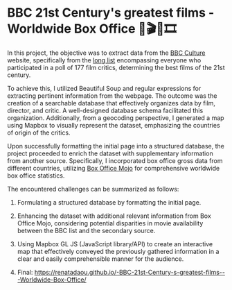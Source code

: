 # BBC 21st Century's greatest films - Worldwide Box Office 📣🎬🎥🎞
 In this project, the objective was to extract data from the [BBC Culture](http://www.bbc.com/culture/story/20160819-the-21st-centurys-100-greatest-films) website, specifically from the [long list](https://www.bbc.com/culture/article/20160819-the-21st-centurys-100-greatest-films-who-voted) encompassing everyone who participated in a poll of 177 film critics, determining the best films of the 21st century.

To achieve this, I utilized Beautiful Soup and regular expressions for extracting pertinent information from the webpage. The outcome was the creation of a searchable database that effectively organizes data by film, director, and critic. A well-designed database schema facilitated this organization. Additionally, from a geocoding perspective, I generated a map using Mapbox to visually represent the dataset, emphasizing the countries of origin of the critics. 

Upon successfully formatting the initial page into a structured database, the project proceeded to enrich the dataset with supplementary information from another source. Specifically, I incorporated box office gross data from different countries, utilizing [Box Office Mojo](https://www.boxofficemojo.com/?ref_=bo_nb_tt_mojologo) for comprehensive worldwide box office statistics.

The encountered challenges can be summarized as follows:

1. Formulating a structured database by formatting the initial page.
2. Enhancing the dataset with additional relevant information from Box Office Mojo, considering potential disparities in movie availability between the BBC list and the secondary source.
3. Using Mapbox GL JS (JavaScript library/API) to create an interactive map that effectively conveyed the previously gathered information in a clear and easily comprehensible manner for the audience.

4. Final: https://renatadaou.github.io/-BBC-21st-Century-s-greatest-films---Worldwide-Box-Office/
